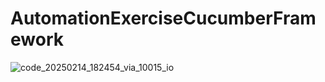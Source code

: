 # AutomationExerciseCucumberFramework
![code_20250214_182454_via_10015_io](https://github.com/user-attachments/assets/be314ac8-6d11-4a90-9ab1-8da2643225a6)
